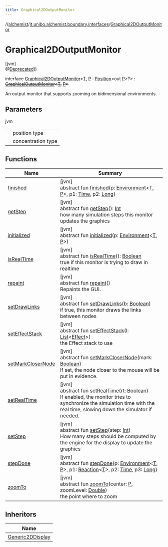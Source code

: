 ```yaml
---
title: Graphical2DOutputMonitor
---
```

//[alchemist](../../../index.html)/[it.unibo.alchemist.boundary.interfaces](../index.html)/[Graphical2DOutputMonitor](index.html)



# Graphical2DOutputMonitor



[jvm]\
@[Deprecated](https://docs.oracle.com/javase/8/docs/api/java/lang/Deprecated.html)()



~~interface~~ [~~Graphical2DOutputMonitor~~](index.html)~~<~~[T](index.html)~~,~~ [P](index.html) : [Position](../../it.unibo.alchemist.model.interfaces/-position/index.html)<out [P](index.html)>?~~>~~ ~~:~~ [~~GraphicalOutputMonitor~~](../-graphical-output-monitor/index.html)~~<~~[~~T~~](index.html)~~,~~ [~~P~~](index.html)~~>~~ 

An output monitor that supports zooming on bidimensional environments.



## Parameters


jvm

| | |
|---|---|
| <P> | position type |
| <T> | concentration type |



## Functions


| Name | Summary |
|---|---|
| [finished](../-output-monitor/finished.html) | [jvm]<br>abstract fun [finished](../-output-monitor/finished.html)(p: [Environment](../../it.unibo.alchemist.model.interfaces/-environment/index.html)<[T](index.html), [P](index.html)>, p1: [Time](../../it.unibo.alchemist.model.interfaces/-time/index.html), p2: [Long](https://kotlinlang.org/api/latest/jvm/stdlib/kotlin/-long/index.html)) |
| [getStep](../-graphical-output-monitor/get-step.html) | [jvm]<br>abstract fun [getStep](../-graphical-output-monitor/get-step.html)(): [Int](https://kotlinlang.org/api/latest/jvm/stdlib/kotlin/-int/index.html)<br>how many simulation steps this monitor updates the graphics |
| [initialized](../-output-monitor/initialized.html) | [jvm]<br>abstract fun [initialized](../-output-monitor/initialized.html)(p: [Environment](../../it.unibo.alchemist.model.interfaces/-environment/index.html)<[T](index.html), [P](index.html)>) |
| [isRealTime](../-graphical-output-monitor/is-real-time.html) | [jvm]<br>abstract fun [isRealTime](../-graphical-output-monitor/is-real-time.html)(): [Boolean](https://kotlinlang.org/api/latest/jvm/stdlib/kotlin/-boolean/index.html)<br>true if this monitor is trying to draw in realtime |
| [repaint](../-graphical-output-monitor/repaint.html) | [jvm]<br>abstract fun [repaint](../-graphical-output-monitor/repaint.html)()<br>Repaints the GUI. |
| [setDrawLinks](../-graphical-output-monitor/set-draw-links.html) | [jvm]<br>abstract fun [setDrawLinks](../-graphical-output-monitor/set-draw-links.html)(b: [Boolean](https://kotlinlang.org/api/latest/jvm/stdlib/kotlin/-boolean/index.html))<br>if true, this monitor draws the links between nodes |
| [setEffectStack](../-graphical-output-monitor/set-effect-stack.html) | [jvm]<br>abstract fun [setEffectStack](../-graphical-output-monitor/set-effect-stack.html)(l: [List](https://docs.oracle.com/javase/8/docs/api/java/util/List.html)<[Effect](../../it.unibo.alchemist.boundary.gui.effects/-effect/index.html)>)<br>the Effect stack to use |
| [setMarkCloserNode](../-graphical-output-monitor/set-mark-closer-node.html) | [jvm]<br>abstract fun [setMarkCloserNode](../-graphical-output-monitor/set-mark-closer-node.html)(mark: [Boolean](https://kotlinlang.org/api/latest/jvm/stdlib/kotlin/-boolean/index.html))<br>If set, the node closer to the mouse will be put in evidence. |
| [setRealTime](../-graphical-output-monitor/set-real-time.html) | [jvm]<br>abstract fun [setRealTime](../-graphical-output-monitor/set-real-time.html)(rt: [Boolean](https://kotlinlang.org/api/latest/jvm/stdlib/kotlin/-boolean/index.html))<br>If enabled, the monitor tries to synchronize the simulation time with the real time, slowing down the simulator if needed. |
| [setStep](../-graphical-output-monitor/set-step.html) | [jvm]<br>abstract fun [setStep](../-graphical-output-monitor/set-step.html)(step: [Int](https://kotlinlang.org/api/latest/jvm/stdlib/kotlin/-int/index.html))<br>How many steps should be computed by the engine for the display to update the graphics |
| [stepDone](../-output-monitor/step-done.html) | [jvm]<br>abstract fun [stepDone](../-output-monitor/step-done.html)(p: [Environment](../../it.unibo.alchemist.model.interfaces/-environment/index.html)<[T](index.html), [P](index.html)>, p1: [Reaction](../../it.unibo.alchemist.model.interfaces/-reaction/index.html)<[T](index.html)>, p2: [Time](../../it.unibo.alchemist.model.interfaces/-time/index.html), p3: [Long](https://kotlinlang.org/api/latest/jvm/stdlib/kotlin/-long/index.html)) |
| [zoomTo](zoom-to.html) | [jvm]<br>abstract fun [zoomTo](zoom-to.html)(center: [P](index.html), zoomLevel: [Double](https://kotlinlang.org/api/latest/jvm/stdlib/kotlin/-double/index.html))<br>the point where to zoom |


## Inheritors


| Name |
|---|
| [Generic2DDisplay](../../it.unibo.alchemist.boundary.monitors/-generic2-d-display/index.html) |

